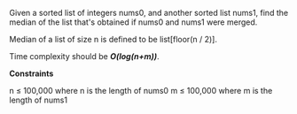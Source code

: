 Given a sorted list of integers nums0, and another sorted list nums1, find the median of the list that's obtained if nums0 and nums1 were merged.

Median of a list of size n is defined to be list[floor(n / 2)].

Time complexity should be ***O(log(n+m))***.

**Constraints**

n ≤ 100,000 where n is the length of nums0
m ≤ 100,000 where m is the length of nums1